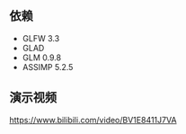 ## 依赖  

* GLFW 3.3  
* GLAD  
* GLM 0.9.8  
* ASSIMP 5.2.5

## 演示视频  

<https://www.bilibili.com/video/BV1E8411J7VA>  
